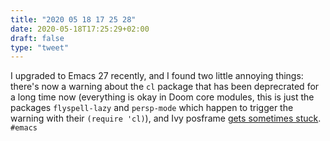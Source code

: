 ```yaml
---
title: "2020 05 18 17 25 28"
date: 2020-05-18T17:25:29+02:00
draft: false
type: "tweet"
---
```


I upgraded to Emacs 27 recently, and I found two little annoying things: there's now a warning about the `cl` package that has been deprecrated for a long time now (everything is okay in Doom core modules, this is just the packages `flyspell-lazy` and `persp-mode` which happen to trigger the warning with their `(require 'cl)`), and Ivy posframe [gets sometimes stuck](https://github.com/tumashu/ivy-posframe/issues/92). `#emacs`
